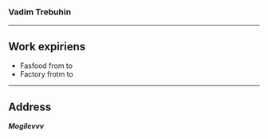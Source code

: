 ### Vadim Trebuhin
******
## Work expiriens
* Fasfood
    from to
* Factory
    frotm to
******
## Address
***Mogilevvv***
